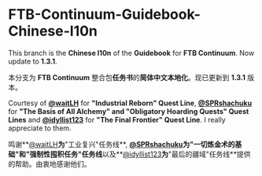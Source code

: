 # FTB-Continuum-Guidebook-Chinese-l10n

This branch is the **Chinese l10n** of the **Guidebook** for **FTB Continuum**. Now update to **1.3.1**. 

本分支为 **FTB Continuum** 整合包**任务书**的**简体中文本地化**。现已更新到 **1.3.1** 版本。


Courtesy of **[@waitLH](https://github.com/waitLH)** for **"Industrial Reborn" Quest Line**, **[@SPRshachuku](https://github.com/SPRshachuku)** for **"The Basis of All Alchemy" and "Obligatory Hoarding Quests" Quest Lines** and **[@idyllist123](https://github.com/idyllist123)** for **"The Final Frontier" Quest Line**. I really appreciate to them. 

鸣谢**[@waitLH](https://github.com/waitLH)**为**"工业复兴"任务线**, **[@SPRshachuku](https://github.com/SPRshachuku)**为**"一切炼金术的基础"和"强制性囤积任务"任务线**以及**[@idyllist123](https://github.com/idyllist123)**为**"最后的疆域"任务线**提供的帮助。由衷地感谢他们。
